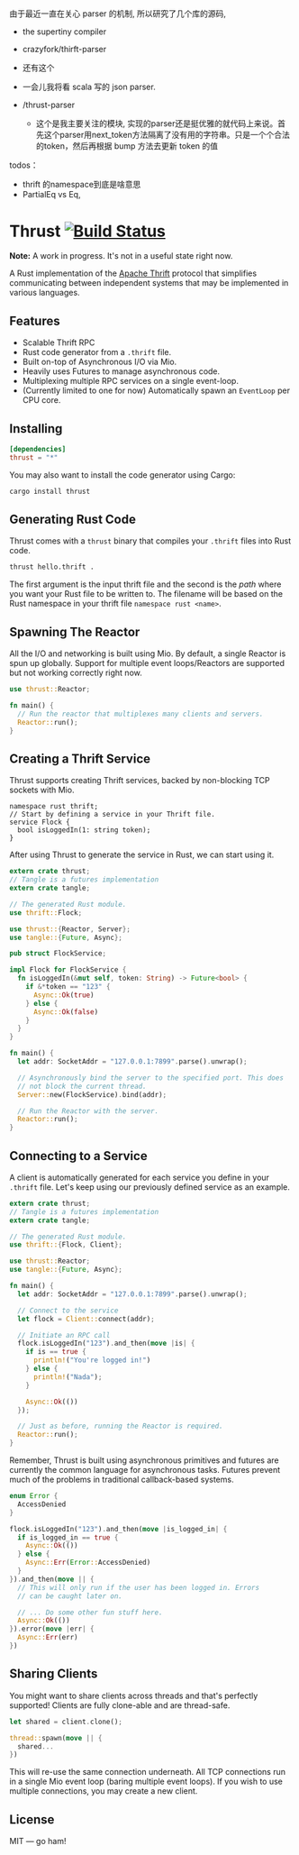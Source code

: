 ##
由于最近一直在关心 parser 的机制, 所以研究了几个库的源码, 
  * the supertiny compiler
  * crazyfork/thirft-parser
  * 还有这个
  * 一会儿我将看 scala 写的 json parser.
  

* /thrust-parser
  * 这个是我主要关注的模块, 实现的parser还是挺优雅的就代码上来说。首先这个parser用next_token方法隔离了没有用的字符串。只是一个个合法的token，然后再根据 bump 方法去更新 token 的值



todos：

* thrift 的namespace到底是啥意思
* PartialEq vs Eq,


# Thrust [![Build Status](https://travis-ci.org/thehydroimpulse/thrust.svg?branch=master)](https://travis-ci.org/thehydroimpulse/thrust)

**Note:** A work in progress. It's not in a useful state right now.

A Rust implementation of the [Apache Thrift](https://thrift.apache.org/) protocol that simplifies communicating between independent systems that may be implemented in various languages.

## Features

- Scalable Thrift RPC
- Rust code generator from a `.thrift` file.
- Built on-top of Asynchronous I/O via Mio.
- Heavily uses Futures to manage asynchronous code.
- Multiplexing multiple RPC services on a single event-loop.
- (Currently limited to one for now) Automatically spawn an `EventLoop` per CPU core.

## Installing

```toml
[dependencies]
thrust = "*"
```

You may also want to install the code generator using Cargo:

```bash
cargo install thrust
```

## Generating Rust Code

Thrust comes with a `thrust` binary that compiles your `.thrift` files into Rust code.

```bash
thrust hello.thrift .
```

The first argument is the input thrift file and the second is the *path* where you want your
Rust file to be written to. The filename will be based on the Rust namespace in your thrift file `namespace rust <name>`.

## Spawning The Reactor

All the I/O and networking is built using Mio. By default, a single Reactor is spun up globally. Support for multiple event loops/Reactors are supported but not working correctly right now.

```rust
use thrust::Reactor;

fn main() {
  // Run the reactor that multiplexes many clients and servers.
  Reactor::run();
}
```

## Creating a Thrift Service

Thrust supports creating Thrift services, backed by non-blocking TCP sockets with Mio.

```thrift
namespace rust thrift;
// Start by defining a service in your Thrift file.
service Flock {
  bool isLoggedIn(1: string token);
}
```

After using Thrust to generate the service in Rust, we can start using it.

```rust
extern crate thrust;
// Tangle is a futures implementation
extern crate tangle;

// The generated Rust module.
use thrift::Flock;

use thrust::{Reactor, Server};
use tangle::{Future, Async};

pub struct FlockService;

impl Flock for FlockService {
  fn isLoggedIn(&mut self, token: String) -> Future<bool> {
    if &*token == "123" {
      Async::Ok(true)
    } else {
      Async::Ok(false)
    }
  }
}

fn main() {
  let addr: SocketAddr = "127.0.0.1:7899".parse().unwrap();

  // Asynchronously bind the server to the specified port. This does
  // not block the current thread.
  Server::new(FlockService).bind(addr);

  // Run the Reactor with the server.
  Reactor::run();
}
```

## Connecting to a Service

A client is automatically generated for each service you define in your `.thrift` file. Let's keep using our previously defined service as an example.

```rust
extern crate thrust;
// Tangle is a futures implementation
extern crate tangle;

// The generated Rust module.
use thrift::{Flock, Client};

use thrust::Reactor;
use tangle::{Future, Async};

fn main() {
  let addr: SocketAddr = "127.0.0.1:7899".parse().unwrap();

  // Connect to the service
  let flock = Client::connect(addr);

  // Initiate an RPC call
  flock.isLoggedIn("123").and_then(move |is| {
    if is == true {
      println!("You're logged in!")
    } else {
      println!("Nada");
    }

    Async::Ok(())
  });

  // Just as before, running the Reactor is required.
  Reactor::run();
}
```

Remember, Thrust is built using asynchronous primitives and futures are currently the common language for asynchronous tasks. Futures prevent much of the problems in traditional callback-based systems.

```rust
enum Error {
  AccessDenied
}

flock.isLoggedIn("123").and_then(move |is_logged_in| {
  if is_logged_in == true {
    Async::Ok(())
  } else {
    Async::Err(Error::AccessDenied)
  }
}).and_then(move || {
  // This will only run if the user has been logged in. Errors
  // can be caught later on.

  // ... Do some other fun stuff here.
  Async::Ok(())
}).error(move |err| {
  Async::Err(err)
})
```

## Sharing Clients

You might want to share clients across threads and that's perfectly supported! Clients are fully clone-able and are thread-safe.

```rust
let shared = client.clone();

thread::spawn(move || {
  shared...
})
```

This will re-use the same connection underneath. All TCP connections run in a single Mio event loop (baring multiple event loops). If you wish to use multiple connections, you may create a new client.

## License

MIT &mdash; go ham!
